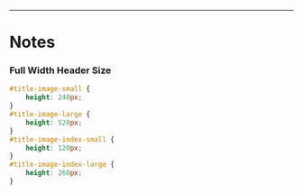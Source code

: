 
---




# Notes


### Full Width Header Size
```scss
#title-image-small {
    height: 240px;
}
#title-image-large {
    height: 520px;
}
#title-image-index-small {
    height: 120px;
}
#title-image-index-large {
    height: 260px;
}
```